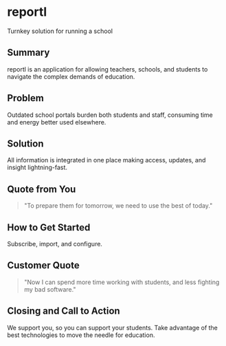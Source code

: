 # reportl #
Turnkey solution for running a school

## Summary ##
reportl is an application for allowing teachers, schools, and students to navigate the complex demands of education.

## Problem ##
Outdated school portals burden both students and staff, consuming time and energy better used elsewhere.

## Solution ##
All information is integrated in one place making access, updates, and insight lightning-fast.

## Quote from You ##
> "To prepare them for tomorrow, we need to use the best of today."

## How to Get Started ##
Subscribe, import, and configure.

## Customer Quote ##
>"Now I can spend more time working with students, and less fighting my bad software."

## Closing and Call to Action ##
We support you, so you can support your students. Take advantage of the best technologies to move the needle for education.
